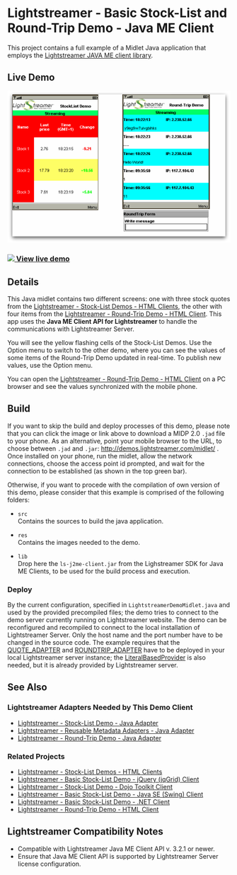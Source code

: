 # Lightstreamer - Basic Stock-List and Round-Trip Demo - Java ME Client
<!-- START DESCRIPTION lightstreamer-example-stocklist-client-midlet -->

This project contains a full example of a Midlet Java application that employs the [Lightstreamer JAVA ME client library](http://www.lightstreamer.com/docs/client_javame_api/index.html).

## Live Demo

[![screenshot](screen_midlet_large.png)](http://demos.lightstreamer.com/midlet/lsmidlet_midp.jad)<br>
### [![](http://demos.lightstreamer.com/site/img/play.png) View live demo](http://demos.lightstreamer.com/midlet/lsmidlet_midp.jad)<br>

## Details

This Java midlet contains two different screens: one with three stock quotes from the [Lightstreamer - Stock-List Demos - HTML Clients](https://github.com/Lightstreamer/Lightstreamer-example-Stocklist-client-javascript), the other with four items from the [Lightstreamer - Round-Trip Demo - HTML Client](https://github.com/Lightstreamer/Lightstreamer-example-RoundTrip-client-javascript).
This app uses the <b>Java ME Client API for Lightstreamer</b> to handle the communications with Lightstreamer Server.<br>

You will see the yellow flashing cells of the Stock-List Demos. Use the Option menu to switch to the other demo, where you can see the values of some items of the Round-Trip Demo updated in real-time. To publish new values, use the Option menu.

You can open the [Lightstreamer - Round-Trip Demo - HTML Client](https://github.com/Lightstreamer/Lightstreamer-example-RoundTrip-client-javascript) on a PC browser and see the values synchronized with the mobile phone.

<!-- END DESCRIPTION lightstreamer-example-stocklist-client-midlet -->

## Build

If you want to skip the build and deploy processes of this demo, please note that you can click the image or link above to download a MIDP 2.0 `.jad` file to your phone. As an alternative, point your mobile browser to the URL, to choose between `.jad` and `.jar`: http://demos.lightstreamer.com/midlet/ .
Once installed on your phone, run the midlet, allow the network connections, choose the access point id prompted, and wait for the connection to be established (as shown in the top green bar).<br>

Otherwise, if you want to procede with the compilation of own version of this demo, please consider that this example is comprised of the following folders:
* `src`<br>
  Contains the sources to build the java application.

* `res`<br>
  Contains the images needed to the demo.
  
* `lib`<br>
  Drop here the `ls-j2me-client.jar` from the Lighstreamer SDK for Java ME Clients, to be used for the build process and execution.

### Deploy
  
By the current configuration, specified in `LightstreamerDemoMidlet.java` and used by the provided precompiled files; the demo tries to connect to the demo server currently running on Lightstreamer website.
The demo can be reconfigured and recompiled to connect to the local installation of Lightstreamer Server. Only the host name and the port number have to be changed in the source code.
The example requires that the [QUOTE_ADAPTER](https://github.com/Lightstreamer/Lightstreamer-example-Stocklist-adapter-java) and [ROUNDTRIP_ADAPTER](https://github.com/Lightstreamer/Lightstreamer-example-RoundTrip-adapter-java) have to be deployed in your local Lightstreamer server instance;
the [LiteralBasedProvider](https://github.com/Lightstreamer/Lightstreamer-example-ReusableMetadata-adapter-java) is also needed, but it is already provided by Lightstreamer server.<br>

## See Also

### Lightstreamer Adapters Needed by This Demo Client
<!-- START RELATED_ENTRIES -->

* [Lightstreamer - Stock-List Demo - Java Adapter](https://github.com/Lightstreamer/Lightstreamer-example-Stocklist-adapter-java)
* [Lightstreamer - Reusable Metadata Adapters - Java Adapter](https://github.com/Lightstreamer/Lightstreamer-example-ReusableMetadata-adapter-java)
* [Lightstreamer - Round-Trip Demo - Java Adapter](https://github.com/Lightstreamer/Lightstreamer-example-RoundTrip-adapter-java)

<!-- END RELATED_ENTRIES -->

### Related Projects

* [Lightstreamer - Stock-List Demos - HTML Clients](https://github.com/Lightstreamer/Lightstreamer-example-Stocklist-client-javascript)
* [Lightstreamer - Basic Stock-List Demo - jQuery (jqGrid) Client](https://github.com/Lightstreamer/Lightstreamer-example-StockList-client-jquery)
* [Lightstreamer - Stock-List Demo - Dojo Toolkit Client](https://github.com/Lightstreamer/Lightstreamer-example-StockList-client-dojo)
* [Lightstreamer - Basic Stock-List Demo - Java SE (Swing) Client](https://github.com/Lightstreamer/Lightstreamer-example-StockList-client-java)
* [Lightstreamer - Basic Stock-List Demo - .NET Client](https://github.com/Lightstreamer/Lightstreamer-example-StockList-client-dotnet)
* [Lightstreamer - Round-Trip Demo - HTML Client](https://github.com/Lightstreamer/Lightstreamer-example-RoundTrip-client-javascript)

## Lightstreamer Compatibility Notes

* Compatible with Lightstreamer Java ME Client API v. 3.2.1 or newer.
* Ensure that Java ME Client API is supported by Lightstreamer Server license configuration.
